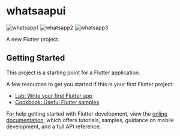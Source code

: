 # whatsaapui
![whatsapp1](https://github.com/chandipriya228/whatsappui/assets/142013495/4ba63064-906b-4df4-99d4-7059386211b2)
![whatsapp2](https://github.com/chandipriya228/whatsappui/assets/142013495/d191c516-b8e0-4db8-8c34-b3f5088fce6d)
![whatsapp3](https://github.com/chandipriya228/whatsappui/assets/142013495/565f0e88-e5a7-4ad7-a4ee-9918c83306c2)

A new Flutter project.

## Getting Started

This project is a starting point for a Flutter application.

A few resources to get you started if this is your first Flutter project:

- [Lab: Write your first Flutter app](https://docs.flutter.dev/get-started/codelab)
- [Cookbook: Useful Flutter samples](https://docs.flutter.dev/cookbook)

For help getting started with Flutter development, view the
[online documentation](https://docs.flutter.dev/), which offers tutorials,
samples, guidance on mobile development, and a full API reference.
